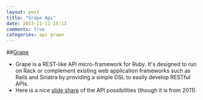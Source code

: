 ```yaml
---
layout: post
title: "Grape Api"
date: 2013-11-11 15:13
comments: true
categories: api grape
---
```


##[Grape](https://github.com/intridea/grape)
  - Grape is a REST-like API micro-framework for Ruby. It's designed to run on Rack or complement existing web application frameworks such as Rails and Sinatra by providing a simple DSL to easily develop RESTful APIs.
  - Here is a nice [slide share](http://www.slideshare.net/yorzi/rapid-rubyapiongrape-8674582) of the API possibilities (though it is from 2011).